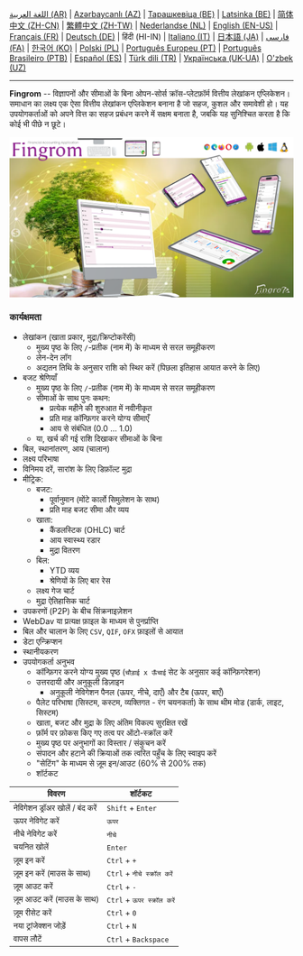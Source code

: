 [اللغة العربية (AR)](./about_ar.md) |
[Azərbaycanlı (AZ)](./about_az.md) |
[Тарашкевіца (BE)](./about_be.md) |
[Latsinka (BE)](./about_be_EU.md) |
[简体中文 (ZH-CN)](./about_zh.md) |
[繁體中文 (ZH-TW)](./about_zh_TW.md) |
[Nederlandse (NL)](./about_nl.md) |
[English (EN-US)](./about_en.md) |
[Français (FR)](./about_fr.md) |
[Deutsch (DE)](./about_de.md) |
हिंदी (HI-IN) |
[Italiano (IT)](./about_it.md) |
[日本語 (JA)](./about_ja.md) |
[فارسی (FA)](./about_fa.md) |
[한국어 (KO)](./about_ko.md) |
[Polski (PL)](./about_pl.md) |
[Português Europeu (PT)](./about_pt.md) |
[Português Brasileiro (PTB)](./about_pt_BR.md) |
[Español (ES)](./about_es.md) |
[Türk dili (TR)](./about_tr.md) |
[Українська (UK-UA)](./about_uk.md) |
[O'zbek (UZ)](./about_uz.md)

---

**Fingrom** -- विज्ञापनों और सीमाओं के बिना ओपन-सोर्स क्रॉस-प्लेटफ़ॉर्म वित्तीय लेखांकन एप्लिकेशन।
समाधान का लक्ष्य एक ऐसा वित्तीय लेखांकन एप्लिकेशन बनाना है जो सहज, कुशल और समावेशी हो।
यह उपयोगकर्ताओं को अपने वित्त का सहज प्रबंधन करने में सक्षम बनाता है, जबकि यह सुनिश्चित करता है कि कोई भी पीछे न छूटे।

[![वह वीडियो देखें](../images/presentation_en.png)](https://youtu.be/sNTbpILLsOw)

### कार्यक्षमता
- लेखांकन (खाता प्रकार, मुद्रा/क्रिप्टोकरेंसी)
  - मुख्य पृष्ठ के लिए `/`-प्रतीक (नाम में) के माध्यम से सरल समूहीकरण
  - लेन-देन लॉग
  - अद्यतन तिथि के अनुसार राशि को स्थिर करें (पिछला इतिहास आयात करने के लिए)
- बजट श्रेणियाँ
  - मुख्य पृष्ठ के लिए `/`-प्रतीक (नाम में) के माध्यम से सरल समूहीकरण
  - सीमाओं के साथ पुनः कथन:
    - प्रत्येक महीने की शुरुआत में नवीनीकृत
    - प्रति माह कॉन्फ़िगर करने योग्य सीमाएँ
    - आय से संबंधित (0.0 ... 1.0)
  - या, खर्च की गई राशि दिखाकर सीमाओं के बिना
- बिल, स्थानांतरण, आय (चालान)
- लक्ष्य परिभाषा
- विनिमय दरें, सारांश के लिए डिफ़ॉल्ट मुद्रा
- मीट्रिक:
  - बजट:
    - पूर्वानुमान (मोंटे कार्लो सिमुलेशन के साथ)
    - प्रति माह बजट सीमा और व्यय
  - खाता:
    - कैंडलस्टिक (OHLC) चार्ट
    - आय स्वास्थ्य रडार
    - मुद्रा वितरण
  - बिल:
    - YTD व्यय
    - श्रेणियों के लिए बार रेस
  - लक्ष्य गेज चार्ट
  - मुद्रा ऐतिहासिक चार्ट
- उपकरणों (P2P) के बीच सिंक्रनाइज़ेशन
- WebDav या प्रत्यक्ष फ़ाइल के माध्यम से पुनर्प्राप्ति
- बिल और चालान के लिए `CSV`, `QIF`, `OFX` फ़ाइलों से आयात
- डेटा एन्क्रिप्शन
- स्थानीयकरण
- उपयोगकर्ता अनुभव
  - कॉन्फ़िगर करने योग्य मुख्य पृष्ठ (`चौड़ाई x ऊँचाई` सेट के अनुसार कई कॉन्फ़िगरेशन)
  - उत्तरदायी और अनुकूली डिज़ाइन
    - अनुकूली नेविगेशन पैनल (ऊपर, नीचे, दाएँ) और टैब (ऊपर, बाएँ)
  - पैलेट परिभाषा (सिस्टम, कस्टम, व्यक्तिगत - रंग चयनकर्ता) के साथ थीम मोड (डार्क, लाइट, सिस्टम)
  - खाता, बजट और मुद्रा के लिए अंतिम विकल्प सुरक्षित रखें
  - फ़ॉर्म पर फ़ोकस किए गए तत्व पर ऑटो-स्क्रॉल करें
  - मुख्य पृष्ठ पर अनुभागों का विस्तार / संकुचन करें
  - संपादन और हटाने की क्रियाओं तक त्वरित पहुँच के लिए स्वाइप करें
  - "सेटिंग" के माध्यम से ज़ूम इन/आउट (60% से 200% तक)
  - शॉर्टकट

| विवरण                             | शॉर्टकट                          |
| --------------------------------- | ------------------------------ |
| नेविगेशन ड्रॉअर खोलें / बंद करें         | `Shift` + `Enter`               |
| ऊपर नेविगेट करें                     | `ऊपर`                          |
| नीचे नेविगेट करें                      | `नीचे`                           |
| चयनित खोलें                         | `Enter`                        |
| ज़ूम इन करें                         | `Ctrl` + `+`                   |
| ज़ूम इन करें (माउस के साथ)           | `Ctrl` + `नीचे स्क्रॉल करें`         |
| ज़ूम आउट करें                       | `Ctrl` + `-`                   |
| ज़ूम आउट करें (माउस के साथ)         | `Ctrl` + `ऊपर स्क्रॉल करें`        |
| ज़ूम रीसेट करें                       | `Ctrl` + `0`                    |
| नया ट्रांजेक्शन जोड़ें                    | `Ctrl` + `N`                   |
| वापस लौटें                          | `Ctrl` + `Backspace`            |
<!--
| चयनित आइटम संपादित करें             | `Ctrl` + `E`                   |
| चयनित आइटम हटाएं                  | `Ctrl` + `D`                   |
-->
